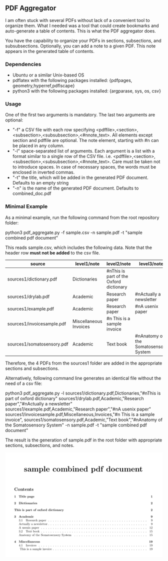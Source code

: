 ## PDF Aggregator

I am often stuck with several PDFs without lack of a convenient tool to organize them. What I needed was a tool that could create bookmarks and auto-generate a table of contents. This is what the PDF aggregator does. 

You have the capability to organize your PDFs in sections, subsections, and subsubsections. Optionally, you can add a note to a given PDF. This note appears in the generated table of contents.

### Dependencies

- Ubuntu or a similar Unix-based OS
- pdflatex with the following packages installed: {pdfpages, geometry,hyperref,pdflscape}
- python3 with the following packages installed: {argparase, sys, os, csv}


### Usage

One of the first two arguments is mandatory. The last two arguments are optional:

- "-f" a CSV file with each row specifying <pdffile\>,<section\>,<subsection\>,<subsubsection\>,<#nnote_text\>. All elements except section and pdffile are optional. The note element, starting with #n can be placed in any column.
- "-l" space-separated list of arguments. Each argument is a list with a format similar to a single row of the CSV file. i.e. <pdffile\>,<section\>,<subsection\>,<subsubsection\>,<#nnote_text\>. Care must be taken not to introduce spaces. In case of necessary spaces, the words must be enclosed in inverted commas.
- "-t" the title, which will be added in the generated PDF document. Defaults to an empty string
- "-n" is the name of the generated PDF document. Defaults to combined_doc.pdf

### Minimal Example

As a minimal example, run the following command from the root repository folder:

python3 pdf_aggregate.py -f sample.csv -n sample.pdf -t "sample combined pdf document"

This reads sample.csv, which includes the following data. Note that the header row **must not be added** to the csv file. 

| source | level1/note | level2/note | level3/note | note | 
| --- | --- | --- | --- | --- |
| sources1/dictionary.pdf | Dictionaries | #nThis is part of the Oxford dictionary |	
sources1/drylab.pdf | Academic | Research paper | #nActually a newsletter |
sources1/example.pdf | Academic | Research paper | #nA usenix paper |
sources1/invoicesample.pdf | Miscellaneous	Invoices | #n This is a sample invoice |
sources1/somatosensory.pdf | Academic | Text book | #nAnatomy of the Somatosensory System

Therefore, the 4 PDFs from the sources1 folder are added in the appropriate sections and subsections. 

Alternatively, following command line generates an identical file without the need of a csv file:

python3 pdf_aggregate.py -l sources1/dictionary.pdf,Dictionaries,"#nThis is part of oxford dictionary" sources1/drylab.pdf,Academic,"Research paper","#nActually a newsletter" sources1/example.pdf,Academic,"Research paper","#nA usenix paper" sources1/invoicesample.pdf,Miscellaneous,Invoices,"#n This is a sample invoice", sources1/somatosensory.pdf,Academic,"Text book","#nAnatomy of the Somatosensory System" -n sample.pdf -t "sample combined pdf document"

The result is the generation of sample.pdf in the root folder with appropriate sections, subsections, and notes. 

![ToC of sample.pdf](latex/pdf_aggregator.png)

